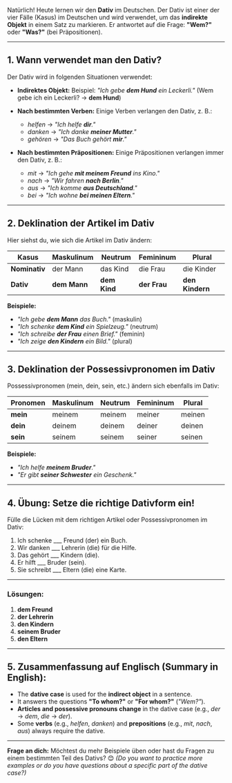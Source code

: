Natürlich! Heute lernen wir den **Dativ** im Deutschen. Der Dativ ist einer der vier Fälle (Kasus) im Deutschen und wird verwendet, um das **indirekte Objekt** in einem Satz zu markieren. Er antwortet auf die Frage: **"Wem?"** oder **"Was?"** (bei Präpositionen).

---

## **1. Wann verwendet man den Dativ?**
Der Dativ wird in folgenden Situationen verwendet:

- **Indirektes Objekt:**
  Beispiel: *"Ich gebe **dem Hund** ein Leckerli."* (Wem gebe ich ein Leckerli? → **dem Hund**)

- **Nach bestimmten Verben:**
  Einige Verben verlangen den Dativ, z. B.:
  - *helfen* → *"Ich helfe **dir**."*
  - *danken* → *"Ich danke **meiner Mutter**."*
  - *gehören* → *"Das Buch gehört **mir**."*

- **Nach bestimmten Präpositionen:**
  Einige Präpositionen verlangen immer den Dativ, z. B.:
  - *mit* → *"Ich gehe **mit meinem Freund** ins Kino."*
  - *nach* → *"Wir fahren **nach Berlin**."*
  - *aus* → *"Ich komme **aus Deutschland**."*
  - *bei* → *"Ich wohne **bei meinen Eltern**."*

---

## **2. Deklination der Artikel im Dativ**
Hier siehst du, wie sich die Artikel im Dativ ändern:

| **Kasus**  | **Maskulinum** | **Neutrum** | **Femininum** | **Plural**   |
|------------|---------------|-------------|---------------|--------------|
| **Nominativ** | der Mann      | das Kind    | die Frau      | die Kinder   |
| **Dativ**    | **dem Mann**   | **dem Kind**| **der Frau**  | **den Kindern** |

**Beispiele:**
- *"Ich gebe **dem Mann** das Buch."* (maskulin)
- *"Ich schenke **dem Kind** ein Spielzeug."* (neutrum)
- *"Ich schreibe **der Frau** einen Brief."* (feminin)
- *"Ich zeige **den Kindern** ein Bild."* (plural)

---

## **3. Deklination der Possessivpronomen im Dativ**
Possessivpronomen (mein, dein, sein, etc.) ändern sich ebenfalls im Dativ:

| **Pronomen** | **Maskulinum** | **Neutrum** | **Femininum** | **Plural**   |
|--------------|---------------|-------------|---------------|--------------|
| **mein**     | meinem         | meinem      | meiner        | meinen       |
| **dein**     | deinem         | deinem      | deiner        | deinen       |
| **sein**     | seinem         | seinem      | seiner        | seinen       |

**Beispiele:**
- *"Ich helfe **meinem Bruder**."*
- *"Er gibt **seiner Schwester** ein Geschenk."*

---

## **4. Übung: Setze die richtige Dativform ein!**
Fülle die Lücken mit dem richtigen Artikel oder Possessivpronomen im Dativ:

1. Ich schenke ___ Freund (der) ein Buch.
2. Wir danken ___ Lehrerin (die) für die Hilfe.
3. Das gehört ___ Kindern (die).
4. Er hilft ___ Bruder (sein).
5. Sie schreibt ___ Eltern (die) eine Karte.

---
### **Lösungen:**
1. **dem Freund**
2. **der Lehrerin**
3. **den Kindern**
4. **seinem Bruder**
5. **den Eltern**

---

## **5. Zusammenfassung auf Englisch (Summary in English):**
- The **dative case** is used for the **indirect object** in a sentence.
- It answers the questions **"To whom?"** or **"For whom?"** (*"Wem?"*).
- **Articles and possessive pronouns change** in the dative case (e.g., *der* → *dem*, *die* → *der*).
- Some **verbs** (e.g., *helfen*, *danken*) and **prepositions** (e.g., *mit*, *nach*, *aus*) always require the dative.

---
**Frage an dich:**
Möchtest du mehr Beispiele üben oder hast du Fragen zu einem bestimmten Teil des Dativs? 😊
*(Do you want to practice more examples or do you have questions about a specific part of the dative case?)*
